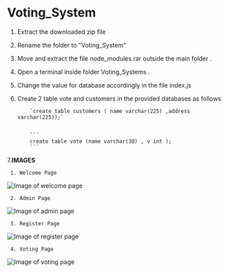 # Voting_System

1. Extract the downloaded zip file
2. Rename the folder to "Voting_System"
3. Move and extract the file node_modules.rar outside the main folder . 
4. Open a terminal inside folder Voting_Systems . 
5. Change the value for database accordingly in the file index.js
6. Create 2 table vote and customers in the provided  databases as follows
         
           `create table customers ( name varchar(225) ,address varchar(225));`
          
           
           ```
           create table vote (name varchar(30) , v int );
           ```

7.**IMAGES**

     1. Welcome Page
 ![Image of welcome page](https://github.com/psjishnu/test2/blob/master/welcome.png)
      
     2. Admin Page
 ![Image of admin page](https://github.com/psjishnu/test2/blob/master/admin.png)
 
     3. Register Page
 ![Image of register page](https://github.com/psjishnu/test2/blob/master/register.png)
 
     4. Voting Page
 ![Image of voting page](https://github.com/psjishnu/test2/blob/master/vote.png)

          
           


